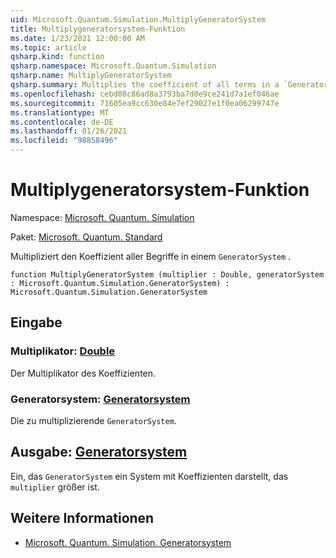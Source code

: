 ```yaml
---
uid: Microsoft.Quantum.Simulation.MultiplyGeneratorSystem
title: Multiplygeneratorsystem-Funktion
ms.date: 1/23/2021 12:00:00 AM
ms.topic: article
qsharp.kind: function
qsharp.namespace: Microsoft.Quantum.Simulation
qsharp.name: MultiplyGeneratorSystem
qsharp.summary: Multiplies the coefficient of all terms in a `GeneratorSystem`.
ms.openlocfilehash: cebd08c86ad8a3793ba7d0e9ce241d7a1ef046ae
ms.sourcegitcommit: 71605ea9cc630e84e7ef29027e1f0ea06299747e
ms.translationtype: MT
ms.contentlocale: de-DE
ms.lasthandoff: 01/26/2021
ms.locfileid: "98858496"
---
```

# <a name="multiplygeneratorsystem-function"></a>Multiplygeneratorsystem-Funktion

Namespace: [Microsoft. Quantum. Simulation](xref:Microsoft.Quantum.Simulation)

Paket: [Microsoft. Quantum. Standard](https://nuget.org/packages/Microsoft.Quantum.Standard)


Multipliziert den Koeffizient aller Begriffe in einem `GeneratorSystem` .

```qsharp
function MultiplyGeneratorSystem (multiplier : Double, generatorSystem : Microsoft.Quantum.Simulation.GeneratorSystem) : Microsoft.Quantum.Simulation.GeneratorSystem
```


## <a name="input"></a>Eingabe

### <a name="multiplier--double"></a>Multiplikator: [Double](xref:microsoft.quantum.lang-ref.double)

Der Multiplikator des Koeffizienten.


### <a name="generatorsystem--generatorsystem"></a>Generatorsystem: [Generatorsystem](xref:Microsoft.Quantum.Simulation.GeneratorSystem)

Die zu multiplizierende `GeneratorSystem`.



## <a name="output--generatorsystem"></a>Ausgabe: [Generatorsystem](xref:Microsoft.Quantum.Simulation.GeneratorSystem)

Ein, das `GeneratorSystem` ein System mit Koeffizienten darstellt, das `multiplier` größer ist.

## <a name="see-also"></a>Weitere Informationen

- [Microsoft. Quantum. Simulation. Generatorsystem](xref:Microsoft.Quantum.Simulation.GeneratorSystem)